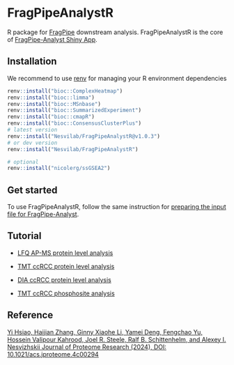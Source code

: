 # FragPipeAnalystR

R package for [FragPipe](https://fragpipe.nesvilab.org/) downstream analysis. FragPipeAnalystR is the core of [FragPipe-Analyst Shiny App](https://fragpipe-analyst-doc.nesvilab.org/).

## Installation

We recommend to use [renv](https://rstudio.github.io/renv/index.html) for managing your R environment dependencies

``` r
renv::install("bioc::ComplexHeatmap")
renv::install("bioc::limma")
renv::install("bioc::MSnbase")
renv::install("bioc::SummarizedExperiment")
renv::install("bioc::cmapR")
renv::install("bioc::ConsensusClusterPlus")
# latest version
renv::install("Nesvilab/FragPipeAnalystR@v1.0.3")
# or dev version
renv::install("Nesvilab/FragPipeAnalystR")

# optional
renv::install("nicolerg/ssGSEA2")
```

## Get started
To use FragPipeAnalystR, follow the same instruction for [preparing the input file for FragPipe-Analyst](https://fragpipe-analyst-doc.nesvilab.org/Formatting.html).

## Tutorial

- [LFQ AP-MS protein level analysis](global_LFQ_prot_tutorial.html) 

- [TMT ccRCC protein level analysis](global_TMT_prot_tutorial.html)

- [DIA ccRCC protein level analysis](global_DIA_prot_tutorial.html)

- [TMT ccRCC phosphosite analysis](phospho_TMT_tutorial.html)

## Reference
[Yi Hsiao, Haijian Zhang, Ginny Xiaohe Li, Yamei Deng, Fengchao Yu, Hossein Valipour Kahrood, Joel R. Steele, Ralf B. Schittenhelm, and Alexey I. Nesvizhskii
Journal of Proteome Research (2024), DOI: 10.1021/acs.jproteome.4c00294](https://pubs.acs.org/doi/10.1021/acs.jproteome.4c00294)
